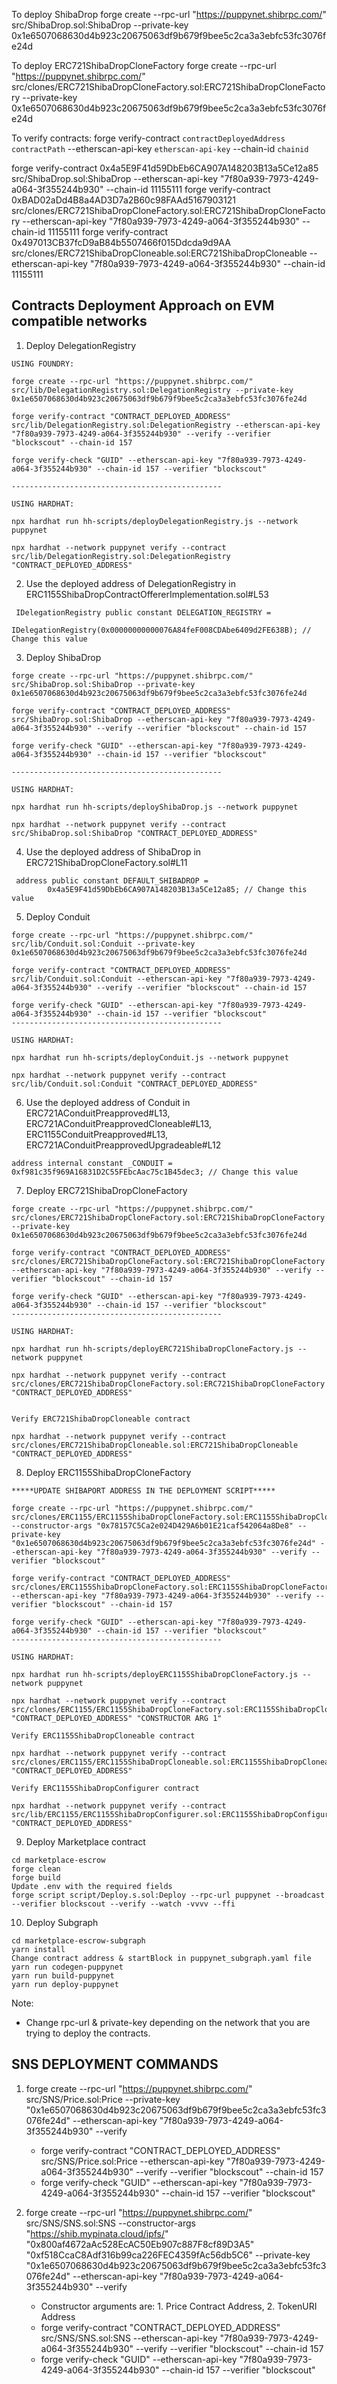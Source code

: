 To deploy ShibaDrop
forge create --rpc-url "https://puppynet.shibrpc.com/" src/ShibaDrop.sol:ShibaDrop --private-key 0x1e6507068630d4b923c20675063df9b679f9bee5c2ca3a3ebfc53fc3076fe24d

To deploy ERC721ShibaDropCloneFactory
forge create --rpc-url "https://puppynet.shibrpc.com/" src/clones/ERC721ShibaDropCloneFactory.sol:ERC721ShibaDropCloneFactory --private-key 0x1e6507068630d4b923c20675063df9b679f9bee5c2ca3a3ebfc53fc3076fe24d

To verify contracts:
forge verify-contract `contractDeployedAddress` `contractPath` --etherscan-api-key `etherscan-api-key` --chain-id `chainid`

forge verify-contract 0x4a5E9F41d59DbEb6CA907A148203B13a5Ce12a85 src/ShibaDrop.sol:ShibaDrop --etherscan-api-key "7f80a939-7973-4249-a064-3f355244b930" --chain-id 11155111
forge verify-contract 0xBAD02aDd4B8a4AD3D7a2B60c98FAAd5167903121 src/clones/ERC721ShibaDropCloneFactory.sol:ERC721ShibaDropCloneFactory --etherscan-api-key "7f80a939-7973-4249-a064-3f355244b930" --chain-id 11155111
forge verify-contract 0x497013CB37fcD9aB84b5507466f015Ddcda9d9AA src/clones/ERC721ShibaDropCloneable.sol:ERC721ShibaDropCloneable --etherscan-api-key "7f80a939-7973-4249-a064-3f355244b930" --chain-id 11155111

## Contracts Deployment Approach on EVM compatible networks

1. Deploy DelegationRegistry

```
USING FOUNDRY:

forge create --rpc-url "https://puppynet.shibrpc.com/" src/lib/DelegationRegistry.sol:DelegationRegistry --private-key 0x1e6507068630d4b923c20675063df9b679f9bee5c2ca3a3ebfc53fc3076fe24d

forge verify-contract "CONTRACT_DEPLOYED_ADDRESS" src/lib/DelegationRegistry.sol:DelegationRegistry --etherscan-api-key "7f80a939-7973-4249-a064-3f355244b930" --verify --verifier "blockscout" --chain-id 157

forge verify-check "GUID" --etherscan-api-key "7f80a939-7973-4249-a064-3f355244b930" --chain-id 157 --verifier "blockscout"

-----------------------------------------------

USING HARDHAT:

npx hardhat run hh-scripts/deployDelegationRegistry.js --network puppynet

npx hardhat --network puppynet verify --contract src/lib/DelegationRegistry.sol:DelegationRegistry "CONTRACT_DEPLOYED_ADDRESS"
```

2. Use the deployed address of DelegationRegistry in ERC1155ShibaDropContractOffererImplementation.sol#L53

```
 IDelegationRegistry public constant DELEGATION_REGISTRY =
        IDelegationRegistry(0x00000000000076A84feF008CDAbe6409d2FE638B); // Change this value
```

3. Deploy ShibaDrop

```
forge create --rpc-url "https://puppynet.shibrpc.com/" src/ShibaDrop.sol:ShibaDrop --private-key 0x1e6507068630d4b923c20675063df9b679f9bee5c2ca3a3ebfc53fc3076fe24d

forge verify-contract "CONTRACT_DEPLOYED_ADDRESS" src/ShibaDrop.sol:ShibaDrop --etherscan-api-key "7f80a939-7973-4249-a064-3f355244b930" --verify --verifier "blockscout" --chain-id 157

forge verify-check "GUID" --etherscan-api-key "7f80a939-7973-4249-a064-3f355244b930" --chain-id 157 --verifier "blockscout"

-----------------------------------------------

USING HARDHAT:

npx hardhat run hh-scripts/deployShibaDrop.js --network puppynet

npx hardhat --network puppynet verify --contract src/ShibaDrop.sol:ShibaDrop "CONTRACT_DEPLOYED_ADDRESS"
```

4. Use the deployed address of ShibaDrop in ERC721ShibaDropCloneFactory.sol#L11

```
 address public constant DEFAULT_SHIBADROP =
        0x4a5E9F41d59DbEb6CA907A148203B13a5Ce12a85; // Change this value
```

5. Deploy Conduit

```
forge create --rpc-url "https://puppynet.shibrpc.com/" src/lib/Conduit.sol:Conduit --private-key 0x1e6507068630d4b923c20675063df9b679f9bee5c2ca3a3ebfc53fc3076fe24d

forge verify-contract "CONTRACT_DEPLOYED_ADDRESS" src/lib/Conduit.sol:Conduit --etherscan-api-key "7f80a939-7973-4249-a064-3f355244b930" --verify --verifier "blockscout" --chain-id 157

forge verify-check "GUID" --etherscan-api-key "7f80a939-7973-4249-a064-3f355244b930" --chain-id 157 --verifier "blockscout"
-----------------------------------------------

USING HARDHAT:

npx hardhat run hh-scripts/deployConduit.js --network puppynet

npx hardhat --network puppynet verify --contract src/lib/Conduit.sol:Conduit "CONTRACT_DEPLOYED_ADDRESS"
```

6. Use the deployed address of Conduit in ERC721AConduitPreapproved#L13, ERC721AConduitPreapprovedCloneable#L13, ERC1155ConduitPreapproved#L13, ERC721AConduitPreapprovedUpgradeable#L12

```
address internal constant _CONDUIT = 0xf981c35f969A16831D2C55FEbcAac75c1B45dec3; // Change this value
```

7. Deploy ERC721ShibaDropCloneFactory

```
forge create --rpc-url "https://puppynet.shibrpc.com/" src/clones/ERC721ShibaDropCloneFactory.sol:ERC721ShibaDropCloneFactory --private-key 0x1e6507068630d4b923c20675063df9b679f9bee5c2ca3a3ebfc53fc3076fe24d

forge verify-contract "CONTRACT_DEPLOYED_ADDRESS" src/clones/ERC721ShibaDropCloneFactory.sol:ERC721ShibaDropCloneFactory --etherscan-api-key "7f80a939-7973-4249-a064-3f355244b930" --verify --verifier "blockscout" --chain-id 157

forge verify-check "GUID" --etherscan-api-key "7f80a939-7973-4249-a064-3f355244b930" --chain-id 157 --verifier "blockscout"
-----------------------------------------------

USING HARDHAT:

npx hardhat run hh-scripts/deployERC721ShibaDropCloneFactory.js --network puppynet

npx hardhat --network puppynet verify --contract src/clones/ERC721ShibaDropCloneFactory.sol:ERC721ShibaDropCloneFactory "CONTRACT_DEPLOYED_ADDRESS"


Verify ERC721ShibaDropCloneable contract

npx hardhat --network puppynet verify --contract src/clones/ERC721ShibaDropCloneable.sol:ERC721ShibaDropCloneable "CONTRACT_DEPLOYED_ADDRESS"
```

8. Deploy ERC1155ShibaDropCloneFactory

```
*****UPDATE SHIBAPORT ADDRESS IN THE DEPLOYMENT SCRIPT*****

forge create --rpc-url "https://puppynet.shibrpc.com/" src/clones/ERC1155/ERC1155ShibaDropCloneFactory.sol:ERC1155ShibaDropCloneFactory --constructor-args "0x78157C5Ca2e024D429A6b01E21caf542064a8De8" --private-key "0x1e6507068630d4b923c20675063df9b679f9bee5c2ca3a3ebfc53fc3076fe24d" --etherscan-api-key "7f80a939-7973-4249-a064-3f355244b930" --verify --verifier "blockscout"

forge verify-contract "CONTRACT_DEPLOYED_ADDRESS" src/clones/ERC1155ShibaDropCloneFactory.sol:ERC1155ShibaDropCloneFactory --etherscan-api-key "7f80a939-7973-4249-a064-3f355244b930" --verify --verifier "blockscout" --chain-id 157

forge verify-check "GUID" --etherscan-api-key "7f80a939-7973-4249-a064-3f355244b930" --chain-id 157 --verifier "blockscout"
-----------------------------------------------

USING HARDHAT:

npx hardhat run hh-scripts/deployERC1155ShibaDropCloneFactory.js --network puppynet

npx hardhat --network puppynet verify --contract src/clones/ERC1155/ERC1155ShibaDropCloneFactory.sol:ERC1155ShibaDropCloneFactory "CONTRACT_DEPLOYED_ADDRESS" "CONSTRUCTOR ARG 1"

Verify ERC1155ShibaDropCloneable contract

npx hardhat --network puppynet verify --contract src/clones/ERC1155/ERC1155ShibaDropCloneable.sol:ERC1155ShibaDropCloneable "CONTRACT_DEPLOYED_ADDRESS"

Verify ERC1155ShibaDropConfigurer contract

npx hardhat --network puppynet verify --contract src/lib/ERC1155/ERC1155ShibaDropConfigurer.sol:ERC1155ShibaDropConfigurer "CONTRACT_DEPLOYED_ADDRESS"
```

9. Deploy Marketplace contract

```
cd marketplace-escrow
forge clean
forge build
Update .env with the required fields
forge script script/Deploy.s.sol:Deploy --rpc-url puppynet --broadcast --verifier blockscout --verify --watch -vvvv --ffi
```

10. Deploy Subgraph

```
cd marketplace-escrow-subgraph
yarn install
Change contract address & startBlock in puppynet_subgraph.yaml file
yarn run codegen-puppynet
yarn run build-puppynet
yarn run deploy-puppynet
```

Note:

- Change rpc-url & private-key depending on the network that you are trying to deploy the contracts.

## SNS DEPLOYMENT COMMANDS

1. forge create --rpc-url "https://puppynet.shibrpc.com/" src/SNS/Price.sol:Price --private-key "0x1e6507068630d4b923c20675063df9b679f9bee5c2ca3a3ebfc53fc3076fe24d" --etherscan-api-key "7f80a939-7973-4249-a064-3f355244b930" --verify

   - forge verify-contract "CONTRACT_DEPLOYED_ADDRESS" src/SNS/Price.sol:Price --etherscan-api-key "7f80a939-7973-4249-a064-3f355244b930" --verify --verifier "blockscout" --chain-id 157
   - forge verify-check "GUID" --etherscan-api-key "7f80a939-7973-4249-a064-3f355244b930" --chain-id 157 --verifier "blockscout"

2. forge create --rpc-url "https://puppynet.shibrpc.com/" src/SNS/SNS.sol:SNS --constructor-args "https://shib.mypinata.cloud/ipfs/" "0x800af4672aAc528EcAC50Eb907c887F8cf89D3A5" "0xf518CcaC8Adf316b99ca226FEC4359fAc56db5C6" --private-key "0x1e6507068630d4b923c20675063df9b679f9bee5c2ca3a3ebfc53fc3076fe24d" --etherscan-api-key "7f80a939-7973-4249-a064-3f355244b930" --verify

   - Constructor arguments are: 1. Price Contract Address, 2. TokenURI Address
   - forge verify-contract "CONTRACT_DEPLOYED_ADDRESS" src/SNS/SNS.sol:SNS --etherscan-api-key "7f80a939-7973-4249-a064-3f355244b930" --verify --verifier "blockscout" --chain-id 157
   - forge verify-check "GUID" --etherscan-api-key "7f80a939-7973-4249-a064-3f355244b930" --chain-id 157 --verifier "blockscout"
